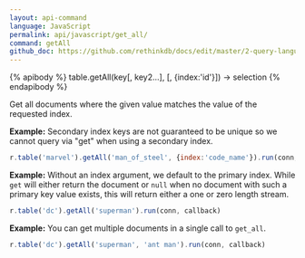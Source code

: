 ```yaml
---
layout: api-command 
language: JavaScript
permalink: api/javascript/get_all/
command: getAll
github_doc: https://github.com/rethinkdb/docs/edit/master/2-query-language/api/javascript/selecting-data/get_all.md
---
```


{% apibody %}
table.getAll(key[, key2...], [, {index:'id'}]) &rarr; selection
{% endapibody %}

Get all documents where the given value matches the value of the requested index.

__Example:__ Secondary index keys are not guaranteed to be unique so we cannot query via
"get" when using a secondary index.

```js
r.table('marvel').getAll('man_of_steel', {index:'code_name'}).run(conn, callback)
```

__Example:__ Without an index argument, we default to the primary index. While `get` will either return the document or `null` when no document with such a primary key value exists, this will return either a one or zero length stream.

```js
r.table('dc').getAll('superman').run(conn, callback)
```

__Example:__ You can get multiple documents in a single call to `get_all`.

```js
r.table('dc').getAll('superman', 'ant man').run(conn, callback)
```
